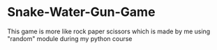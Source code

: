 # Snake-Water-Gun-Game
This game is more like rock paper scissors which is made by me using "random" module during my python course 
